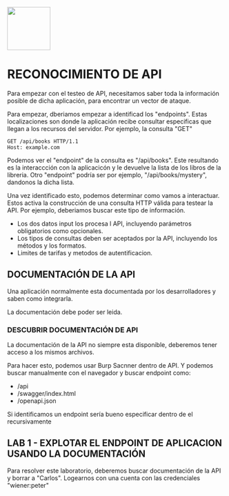 <p align="left"><img height=100px width=100px src="https://github.com/user-attachments/assets/28eba669-a8dd-418a-bc8d-cc7c8e147edc"></p>

# RECONOCIMIENTO DE API

Para empezar con el testeo de API, necesitamos saber toda la información posible de dicha aplicación, para encontrar un vector de ataque.

Para empezar, dberiamos empezar a identificad los "endpoints". Estas localizaciones son donde la aplicación recibe consultar especificas que llegan a los recursos del servidor.
Por ejemplo, la consulta "GET"
```
GET /api/books HTTP/1.1
Host: example.com
```

Podemos ver el "endpoint" de la consulta es "/api/books". Este resultando es la interaccción con la aplicacicón y le devuelve la lista de los libros de la libreria.
Otro "endpoint" podría ser por ejemplo, "/api/books/mystery", dandonos la dicha lista.

Una vez identificado esto, podemos determinar como vamos a interactuar. Estos activa la construcción de una consulta HTTP válida para testear la API. Por ejemplo, deberiamos buscar este tipo de información.

- Los dos datos input los procesa l API, incluyendo parámetros obligatorios como opcionales.
- Los tipos de consultas deben ser aceptados por la API, incluyendo los métodos y los formatos.
- Limites de tarifas y metodos de autentificacion.

## DOCUMENTACIÓN DE LA API

Una aplicación normalmente esta documentada por los desarrolladores y saben como integrarla.

La documentación debe poder ser leida. 

### DESCUBRIR DOCUMENTACIÓN DE API

La documentación de la API no siempre esta disponible, deberemos tener acceso a los mismos archivos.

Para hacer esto, podemos usar Burp Sacnner dentro de API. Y podemos buscar manualmente con el navegador y buscar endpoint como:

- /api
- /swagger/index.html
- /openapi.json

Si identificamos un endpoint sería bueno especificar dentro de el recursivamente

## LAB 1 - EXPLOTAR EL ENDPOINT DE APLICACION USANDO LA DOCUMENTACIÓN

Para resolver este laboratorio, deberemos buscar documentación de la API y borrar a "Carlos". Logearnos con una cuenta con las credenciales "wiener:peter"

